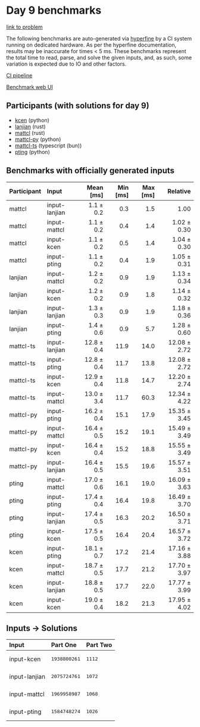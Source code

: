 # Day 9 benchmarks

[link to problem](https://adventofcode.com/2023/day/9)

The following benchmarks are auto-generated via
[hyperfine](https://github.com/sharkdp/hyperfine) by a CI system running on
dedicated hardware. As per the hyperfine documentation, results may be
inaccurate for times < 5 ms. These benchmarks represent the total time to read,
parse, and solve the given inputs, and, as such, some variation is expected due
to IO and other factors.

[CI pipeline](http://ci.papercode.net:8080/teams/main/pipelines/aoc2023)

[Benchmark web UI](https://aoc.ancalagon.black)


## Participants (with solutions for day 9)

- [kcen](https://github.com/kcen/aoc2023) (python)
- [lanjian](https://github.com/lanjian/aoc-2023) (rust)
- [mattcl](https://github.com/mattcl/aoc2023) (rust)
- [mattcl-py](https://github.com/mattcl/aoc2023-py) (python)
- [mattcl-ts](https://github.com/mattcl/aoc2023-js) (typescript (bun))
- [pting](https://github.com/pting/aoc2023) (python)


## Benchmarks with officially generated inputs

| Participant | Input | Mean [ms] | Min [ms] | Max [ms] | Relative |
|:---|:---|---:|---:|---:|---:|
| mattcl | input-lanjian | 1.1 ± 0.2 | 0.3 | 1.5 | 1.00 |
| mattcl | input-mattcl | 1.1 ± 0.2 | 0.4 | 1.4 | 1.02 ± 0.30 |
| mattcl | input-kcen | 1.1 ± 0.2 | 0.5 | 1.4 | 1.04 ± 0.30 |
| mattcl | input-pting | 1.1 ± 0.2 | 0.4 | 1.9 | 1.05 ± 0.31 |
| lanjian | input-mattcl | 1.2 ± 0.2 | 0.9 | 1.9 | 1.13 ± 0.34 |
| lanjian | input-kcen | 1.2 ± 0.2 | 0.9 | 1.8 | 1.14 ± 0.32 |
| lanjian | input-lanjian | 1.3 ± 0.3 | 0.9 | 1.9 | 1.18 ± 0.36 |
| lanjian | input-pting | 1.4 ± 0.6 | 0.9 | 5.7 | 1.28 ± 0.60 |
| mattcl-ts | input-lanjian | 12.8 ± 0.4 | 11.9 | 14.0 | 12.08 ± 2.72 |
| mattcl-ts | input-pting | 12.8 ± 0.4 | 11.7 | 13.8 | 12.08 ± 2.72 |
| mattcl-ts | input-kcen | 12.9 ± 0.4 | 11.8 | 14.7 | 12.20 ± 2.74 |
| mattcl-ts | input-mattcl | 13.0 ± 3.4 | 11.7 | 60.3 | 12.34 ± 4.22 |
| mattcl-py | input-pting | 16.2 ± 0.4 | 15.1 | 17.9 | 15.35 ± 3.45 |
| mattcl-py | input-mattcl | 16.4 ± 0.5 | 15.2 | 19.1 | 15.49 ± 3.49 |
| mattcl-py | input-kcen | 16.4 ± 0.4 | 15.2 | 18.8 | 15.55 ± 3.49 |
| mattcl-py | input-lanjian | 16.4 ± 0.5 | 15.5 | 19.6 | 15.57 ± 3.51 |
| pting | input-mattcl | 17.0 ± 0.6 | 16.1 | 19.0 | 16.09 ± 3.63 |
| pting | input-pting | 17.4 ± 0.4 | 16.4 | 19.8 | 16.49 ± 3.70 |
| pting | input-lanjian | 17.4 ± 0.5 | 16.3 | 20.2 | 16.50 ± 3.71 |
| pting | input-kcen | 17.5 ± 0.5 | 16.4 | 20.4 | 16.57 ± 3.72 |
| kcen | input-pting | 18.1 ± 0.7 | 17.2 | 21.4 | 17.16 ± 3.88 |
| kcen | input-mattcl | 18.7 ± 0.5 | 17.7 | 21.2 | 17.70 ± 3.97 |
| kcen | input-lanjian | 18.8 ± 0.5 | 17.7 | 22.0 | 17.77 ± 3.99 |
| kcen | input-kcen | 19.0 ± 0.4 | 18.2 | 21.3 | 17.95 ± 4.02 |


## Inputs -> Solutions

| Input | Part One | Part Two |
|:---|:---|:---|
|input-kcen|<pre>1938800261</pre>|<pre>1112</pre>|
|input-lanjian|<pre>2075724761</pre>|<pre>1072</pre>|
|input-mattcl|<pre>1969958987</pre>|<pre>1068</pre>|
|input-pting|<pre>1584748274</pre>|<pre>1026</pre>|